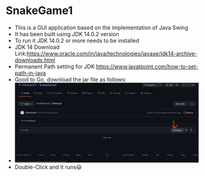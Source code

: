 # SnakeGame1
* This is a GUI application based on the implementation of Java Swing  
* It has been built using JDK 14.0.2 version  
* To run it JDK 14.0.2 or more needs to be installed  
* JDK 14 Download Link:https://www.oracle.com/in/java/technologies/javase/jdk14-archive-downloads.html  
* Permanent Path setting for JDK https://www.javatpoint.com/how-to-set-path-in-java
* Good to Go, download the jar file as follows:
* ![Reference Screenshot](image.png)
* Double-Click and It runs😃
